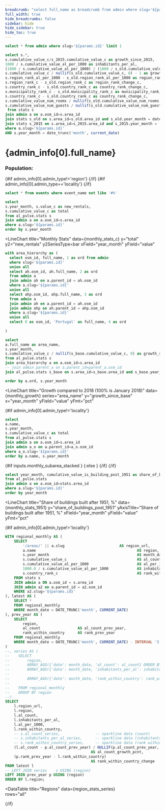 ```yaml
---
breadcrumb: "select full_name as breadcrumb from admin where slug='${params.id}'"
full_width: true
hide_breadcrumbs: false
sidebar: hide
hide_sidebar: true
hide_toc: true
---
```


```sql admin_info
select * from admin where slug='${params.id}' limit 1
```

```sql admin_stats
select s.*,
s.cumulative_value_c/s_2015.cumulative_value_c as growth_since_2015,
1000 / s.cumulative_value_al_per_1000 as inhabitants_per_al,
(1000 / s.cumulative_value_al_per_1000) / (1000 / s_old.cumulative_value_al_per_1000) - 1 as inhabitants_per_al_growth,
s.cumulative_value_c / nullif(s_old.cumulative_value_c, 0) - 1 as growth_c,
s.region_rank_al_per_1000 - s_old.region_rank_al_per_1000 as region_rank_al_per_1000_change,
s.region_rank_c - s_old.region_rank_c as region_rank_change_c,
s.country_rank_c - s_old.country_rank_c as country_rank_change_c,
s.municipality_rank_c - s_old.municipality_rank_c as municipality_rank_change_c,
s.country_rank_c - s_old.country_rank_c as country_rank_change_c,
s.cumulative_value_num_rooms / nullif(s_old.cumulative_value_num_rooms, 0) - 1  as num_rooms_growth,
s.cumulative_value_num_guests / nullif(s_old.cumulative_value_num_guests, 0) as num_guests_growth
 from stats s
join admin a on a.osm_id=s.area_id
join stats s_old on s.area_id=s_old.area_id and s_old.year_month = date_trunc('month', current_date - interval '3 years')
join stats s_2015 on s.area_id=s_2015.area_id and s_2015.year_month = '2015-01-01'
where a.slug='${params.id}'
AND s.year_month = date_trunc('month', current_date)
```


# {admin_info[0].full_name}
### Population: <Value data={admin_info[0]} column=population fmt='#,##0' />

<Grid cols=2>
<BigValue 
  title="Active Listings"
  data={admin_stats} 
  fmt="num0"
  value=cumulative_value_c
  comparison=growth_c
  comparisonFmt=pct1
  comparisonTitle="Last 3 years"
/>
<BigValue
  title="Inhabitants per AL"
  data={admin_stats}
  value=inhabitants_per_al
  comparison=inhabitants_per_al_growth
  comparisonFmt=pct1
  comparisonTitle="Last 3 years"
  />
</Grid>
<Grid cols=3>
<BigValue
  title="Rank within Country"
  data={admin_stats}
  value=country_rank_c
  comparison=country_rank_change_c
  comparisonTitle="change over last 3 years"
  />
{#if admin_info[0].admin_type!='region'}
<BigValue
  title="Within Region"
  data={admin_stats}
  value=region_rank_c
  comparison=region_rank_change_c
  comparisonTitle="change over last 3 years"
  />
  {/if}
{#if admin_info[0].admin_type=='locality'}
<BigValue
  title="Within Municipality"
  data={admin_stats}
  value=municipality_rank_c
  comparison=municipality_rank_change_c
  comparisonTitle="change over last 3 years"
  />
{/if}
</Grid>


```sql timeline
select * from events where event_name not like '#%'
```

```sql monthly_stats_c
select 
s.year_month, s.value_c as new_rentals, 
s.cumulative_value_c as total
from al_pulse.stats s
join admin a on a.osm_id=s.area_id
where a.slug='${params.id}'
order by s.year_month
```

<LineChart
  title="Monthly Stats"
  data={monthly_stats_c}
  y="total"
  y2="new_rentals"
  y2SeriesType=bar
  xField="year_month"
  yField="value"
  >
  <ReferenceLine data={timeline} x=event_date label=event_name hideValue/>
  </LineChart>

```sql monthly_growth
with area_hierarchy as (
  select osm_id, full_name, 1 as ord from admin
  where slug='${params.id}'
  union all
  select ah.osm_id, ah.full_name, 2 as ord
  from admin a
  join admin ah on a.parent_id = ah.osm_id
  where a.slug='${params.id}'
  union all
  select ahp.osm_id, ahp.full_name, 3 as ord
  from admin a
  join admin ah on a.parent_id = ah.osm_id
  join admin ahp on ah.parent_id = ahp.osm_id
  where a.slug='${params.id}'
  union all 
  select 0 as osm_id, 'Portugal' as full_name, 4 as ord
  
)

select 
a.full_name as area_name,
s.year_month,
s.cumulative_value_c / nullif(s_base.cumulative_value_c, 0) as growth_since_base
from al_pulse.stats s
join area_hierarchy a on a.osm_id=s.area_id
-- join admin parent_a on a.parent_id=parent_a.osm_id
join al_pulse.stats s_base on s.area_id=s_base.area_id and s_base.year_month = '2018-01-01'

order by a.ord, s.year_month
```

<LineChart
  title="Growth compared to 2018 (100% is January 2018)"
  data={monthly_growth}
  series="area_name"
  y="growth_since_base"
  x="year_month"
  yField="value"
  yFmt="pct"
  >
  <ReferenceLine data={timeline} x=event_date label=event_name hideValue/>
  </LineChart>

{#if admin_info[0].admin_type!='locality'}

```sql monthly_subarea_stats_c
select 
a.name,
s.year_month,
s.cumulative_value_c as total
from al_pulse.stats s
join admin a on a.osm_id=s.area_id
join admin a_o on a.parent_id=a_o.osm_id
where a_o.slug='${params.id}'
order by a.name, s.year_month
```
<Checkbox
    title="Display as 100% stacked"
    name=monthly_subarea_stacked
/>
{#if inputs.monthly_subarea_stacked }
<AreaChart
  title="Distribution by subarea"
  data={monthly_subarea_stats_c}
  y="total"
  x="year_month"
  series="name"
  type=stacked100
  />
{:else }
<AreaChart
  title="Distribution by subarea"
  data={monthly_subarea_stats_c}
  y="total"
  x="year_month"
  series="name"
  />
  {/if}
{/if}


```sql monthly_stats_1951
select year_month, cumulative_value_is_building_post_1951 as share_of_buildings_post_1951 
from al_pulse.stats 
join admin a on a.osm_id=stats.area_id
where a.slug='${params.id}'
order by year_month
```

<LineChart
  title="Share of buildings built after 1951, %"
  data={monthly_stats_1951}
  y="share_of_buildings_post_1951"
  yAxisTitle="Share of buildings built after 1951, %"
  xField="year_month"
  yField="value"
  yFmt="pct"
  >
  <ReferenceLine data={timeline} x=event_date label=event_name hideValue/>
</LineChart>

{#if admin_info[0].admin_type!='locality'}


``` sql region_stats_series
WITH regional_monthly AS (
    SELECT
        '/areas/' || a.slug                         AS region_url,
        a.name                                              AS region,
        s.year_month                                        AS month_date,
        s.cumulative_value_c                                AS al_count,
        s.cumulative_value_al_per_1000                      AS al_per_1000,
        1000.0 / s.cumulative_value_al_per_1000             AS inhabitants_per_al,
        s.country_rank_c                                    AS rank_within_country
    FROM stats s
    JOIN admin a ON a.osm_id = s.area_id
    JOIN admin a2 on a.parent_id = a2.osm_id
    WHERE a2.slug='${params.id}'
), latest AS (
    SELECT *
    FROM regional_monthly
    WHERE month_date = DATE_TRUNC('month', CURRENT_DATE)
), prev_year AS (
    SELECT
        region,
        al_count                 AS al_count_prev_year,
        rank_within_country      AS rank_prev_year
    FROM regional_monthly
    WHERE month_date = DATE_TRUNC('month', CURRENT_DATE) - INTERVAL '3 year'
)
--, series AS (
--    SELECT
--        region,
--        ARRAY_AGG({'date': month_date, 'al_count': al_count} ORDER BY month_date)            AS al_count_series,
--        ARRAY_AGG({'date': month_date, 'inhabitants_per_al': inhabitants_per_al} ORDER BY month_date)
--                                                                                             AS inhabitants_per_al_series,
--        ARRAY_AGG({'date': month_date, 'rank_within_country': rank_within_country} ORDER BY month_date)
--                                                                                             AS rank_within_country_series              
--    FROM regional_monthly
--    GROUP BY region
--)
SELECT
    l.region_url,
    l.region,
    l.al_count,
    l.inhabitants_per_al,
    l.al_per_1000,
    l.rank_within_country,
    -- s.al_count_series,                -- sparkline data (count)
    -- s.inhabitants_per_al_series,      -- sparkline data (inhabitants per AL)
    -- s.rank_within_country_series,     -- sparkline data (rank within country)
    (l.al_count - p.al_count_prev_year) / NULLIF(p.al_count_prev_year, 0)
                                       AS al_count_growth_pcnt,
    (p.rank_prev_year - l.rank_within_country)                                             
                                       AS rank_within_country_change
FROM latest l
-- LEFT JOIN series    s USING (region)
LEFT JOIN prev_year p USING (region)
ORDER BY l.region;
```

<DataTable
  title="Regions"
  data={region_stats_series}  
  rows="all"
 >
 <Column
    id="region_url"
    linkLabel=region
    title="Region"
    contentType=link  
    />
 <Column
    id="al_count"
    title="AL Count"
    contentType=bar barColor=#aecfaf
    />

  <Column
    id="al_count_growth_pcnt"
    title="Growth last 3 years"
    contentType=delta
    fmt="pct"
    />

  
  <Column
    id="inhabitants_per_al"
    title="Inhabitants per AL"
    scaleColumn=al_per_1000
    contentType=colorscale colorScale=negative
    />
  <Column
    id="rank_within_country"
    title="Rank"
    contentType=bar
    />
        <Column
    id="rank_within_country_change"
    title="Rank Change"
    contentType=delta
    />
    


</DataTable>

{/if}